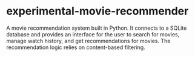 # experimental-movie-recommender
 A movie recommendation system built in Python. It connects to a SQLite database and provides an interface for the user to search for movies, manage watch history, and get recommendations for movies. The recommendation logic relies on content-based filtering.
